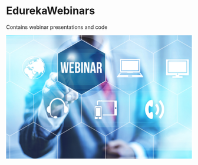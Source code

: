 # EdurekaWebinars
Contains webinar presentations and code
<div>
<img src="images/webinar-image.jpg">
</div>